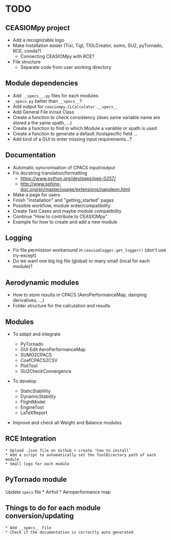 # TODO

## CEASIOMpy project
* Add a recognizable logo
* Make installation easier (Tixi, Tigl, TIGLCreator, sumo, SU2, pyTornado, RCE, conda?)
    * Connecting CEASIOMpy with RCE?
* File structure
    * Separate code from user working directory

## Module dependencies
* Add `__specs__.py` files for each modules
* `_specs.py` better than `__specs__`?
* Add output for `ceasiompy.CLCalculator.__specs__`
* Add General File in/out Class
* Create a function to check consistency (does same variable name are stored a the same xpath, ...)
* Create a function to find in which Module a variable or xpath is used
* Create a function to generate a default /toolspecific field ...
* Add kind of a GUI to enter missing input requirements...?

## Documentation
* Automatic syncronisation of CPACS input/output
* Fix docstring translation/formatting
    * https://www.python.org/dev/peps/pep-0257/
    * http://www.sphinx-doc.org/en/master/usage/extensions/napoleon.html
* Make a page for users
* Finish "installation" and "getting_started" pages
* Possible workflow, module order/compatibility
* Create Test Cases and maybe module compatibility
* Continue "How to contribute to CEASIOMpy"
* Example for how to create and add a new module

## Logging

* Fix file permission workaround in `ceasiomlogger.get_logger()` (don't use try-except)
* Do we want one big log file (global) or many small (local for each module)?

## Aerodynamic modules
* How to store results in CPACS (AeroPerformanceMap, damping derivatives, ...)
* Folder structure for the calculation and results

## Modules
* To adapt and integrate
    * PyTornado
    * GUI Edit AeroPerformanceMap
    * SUMO2CPACS
    * CoefCPACS2CSV
    * PlotTool
    * SU2CheckConvergence

* To develop
    * StaticStablility
    * DynamicStability
    * FlightModel
    * EngineTool
    * LaTeXReport

* Improve and check all Weight and Balance modules


## RCE Integration
    * Upload .json file on Github + create 'how to install'
    * Add a script to automatically set the ToolDirectory path of each module
    * Small logo for each module

## PyTornado module
Update `specs` file
    * Airfoil
    * Aeroperformance map

## Things to do for each module conversion/updating
    * Add __specs__ file
    * Check if the documentation is correctly auto generated
